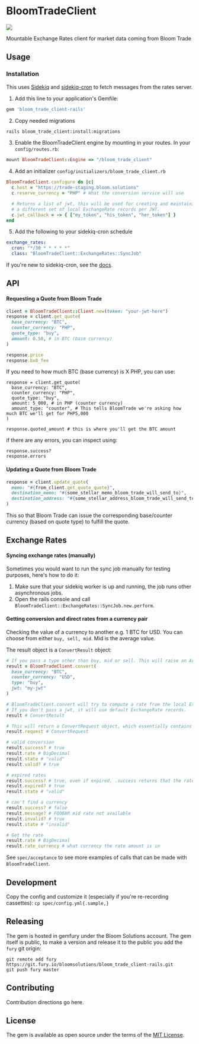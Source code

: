 # BloomTradeClient

![](https://github.com/bloom-solutions/bloom_trade_client-rails/workflows/RSpec/badge.svg)

Mountable Exchange Rates client for market data coming from Bloom Trade

## Usage

### Installation

This uses [Sidekiq](https://github.com/mperham/sidekiq) and [sidekiq-cron](https://github.com/ondrejbartas/sidekiq-cron) to fetch messages from the rates server.

1. Add this line to your application's Gemfile:

```ruby
gem 'bloom_trade_client-rails'
```

2. Copy needed migrations

```bash
rails bloom_trade_client:install:migrations
```

3. Enable the BloomTradeClient engine by mounting in your routes. In your `config/routes.rb`:

```ruby
mount BloomTradeClient::Engine => "/bloom_trade_client"
```

4. Add an initializer `config/initializers/bloom_trade_client.rb`

```ruby
BloomTradeClient.configure do |c|
  c.host = "https://trade-staging.bloom.solutions"
  c.reserve_currency = "PHP" # What the conversion service will use

  # Returns a list of jwt, this will be used for creating and maintaining
  # a different set of local ExchangeRate records per JWT.
  c.jwt_callback = -> { ["my_token", "his_token", "her_token"] }
end
```

5. Add the following to your sidekiq-cron schedule

```yaml
exchange_rates:
  cron: "*/30 * * * * *"
  class: "BloomTradeClient::ExchangeRates::SyncJob"
```

If you're new to sidekiq-cron, see the [docs](https://github.com/ondrejbartas/sidekiq-cron).

## API

#### Requesting a Quote from Bloom Trade

```ruby
client = BloomTradeClient::Client.new(token: "your-jwt-here")
response = client.get_quote(
  base_currency: "BTC",
  counter_currency: "PHP",
  quote_type: "buy",
  amount: 0.50, # in BTC (base currency)
)

response.price
response.bx8_fee
```

If you need to how much BTC (base currency) is X PHP, you can use:

```
response = client.get_quote(
  base_currency: "BTC",
  counter_currency: "PHP",
  quote_type: "buy",
  amount: 5_000, # in PHP (counter currency)
  amount_type: "counter", # This tells BloomTrade we're asking how much BTC we'll get for PHP5,000
)

response.quoted_amount # this is where you'll get the BTC amount
```

if there are any errors, you can inspect using:

```
response.success?
response.errors
```

#### Updating a Quote from Bloom Trade

```ruby
response = client.update_quote(
  memo: "#{from_client.get_quote_quote}",
  destination_memo: "#{some_stellar_memo_bloom_trade_will_send_to}",
  destination_address: "#{some_stellar_address_bloom_trade_will_send_to}",
)
```

This so that Bloom Trade can issue the corresponding base/counter currency (based on quote type)
to fulfill the quote.

## Exchange Rates

#### Syncing exchange rates (manually)

Sometimes you would want to run the sync job manually for testing purposes, here's how to do it:

1. Make sure that your sidekiq worker is up and running, the job runs other asynchronous jobs.
2. Open the rails console and call `BloomTradeClient::ExchangeRates::SyncJob.new.perform`.

#### Getting conversion and direct rates from a currency pair

Checking the value of a currency to another e.g. 1 BTC for USD. You can choose from either `buy, sell, mid`. Mid is the average value.

The result object is a `ConvertResult` object:

```ruby
# If you pass a type other than buy, mid or sell. This will raise an ArgumentError
result = BloomTradeClient.convert(
  base_currency: "BTC",
  counter_currency: "USD",
  type: "buy",
  jwt: "my-jwt"
)

# BloomTradeClient.convert will try to compute a rate from the local ExchangeRate records under that jwt.
# If you don't pass a jwt, it will use default ExchangeRate records.
result # ConvertResult

# This will return a ConvertRequest object, which essentially contains the params you passed in BloomTradeClient.convert
result.request # ConvertRequest

# valid conversion
result.success? # true
result.rate # BigDecimal
result.state # "valid"
result.valid? # true

# expired rates
result.success? # true, even if expired, .success returns that the rate is there, but it's just expired
result.expired? # true
result.state # "valid"

# can't find a currency
result.success? # false
result.message? # FOOBAR mid rate not available
result.invalid? # true
result.state # "invalid"

# Get the rate
result.rate # BigDecimal
result.rate_currency # what currency the rate amount is in
```

See `spec/acceptance` to see more examples of calls that can be made with `BloomTradeClient`.

## Development

Copy the config and customize it (especially if you're re-recording cassettes): `cp spec/config.yml{.sample,}`

## Releasing

The gem is hosted in gemfury under the Bloom Solutions account. The gem itself is public, to make a version and release it to the public you add the `fury` git origin:

```
git remote add fury https://git.fury.io/bloomsolutions/bloom_trade_client-rails.git
git push fury master
```

## Contributing
Contribution directions go here.

## License
The gem is available as open source under the terms of the [MIT License](https://opensource.org/licenses/MIT).

